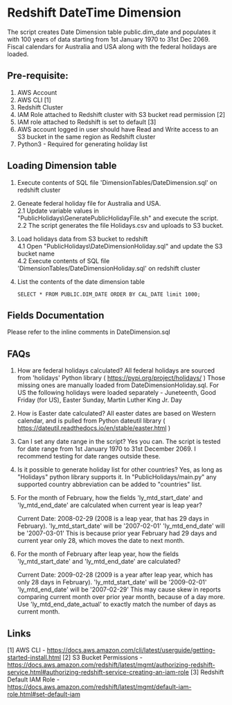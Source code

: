 # Redshift DateTime Dimension

The script creates Date Dimension table public.dim_date and populates it with 100 years of data starting from 1st January 1970 to 31st Dec 2069. Fiscal calendars for Australia and USA along with the federal holidays are loaded.



## Pre-requisite:
1. AWS Account
2. AWS CLI [1]
3. Redshift Cluster 
4. IAM Role attached to Redshift cluster with S3 bucket read permission [2]
5. IAM role attached to Redshift is set to default [3]
6. AWS account logged in user should have Read and Write access to an S3 bucket in the same region as Redshift cluster
7. Python3 - Required for generating holiday list



## Loading Dimension table
1. Execute contents of SQL file 'DimensionTables/DateDimension.sql' on redshift cluster

2. Geneate federal holiday file for Australia and USA.  
   2.1 Update variable values in "PublicHolidays\GeneratePublicHolidayFile.sh" and execute the script.  
   2.2 The script generates the file Holidays.csv and uploads to S3 bucket.

3. Load holidays data from S3 bucket to redshift  
   4.1 Open "PublicHolidays\DateDimensionHoliday.sql" and update the S3 bucket name  
   4.2 Execute contents of SQL file 'DimensionTables/DateDimensionHoliday.sql' on redshift cluster

4. List the contents of the date dimension table
   ```
   SELECT * FROM PUBLIC.DIM_DATE ORDER BY CAL_DATE limit 1000;
   ```


## Fields Documentation
Please refer to the inline comments in DateDimension.sql


## FAQs

1. How are federal holidays calculated?
   All federal holidays are sourced from 'holidays' Python library  ( https://pypi.org/project/holidays/ ) 
   Those missing ones are manually loaded from DateDimensionHoliday.sql. 
   For US the following holidays were loaded separately - Juneteenth, Good Friday (for US), Easter Sunday, Martin Luther King Jr. Day

2. How is Easter date calculated?
   All easter dates are based on Western calendar, and is pulled from Python dateutil library ( https://dateutil.readthedocs.io/en/stable/easter.html )

3. Can I set any date range in the script?
   Yes you can. The script is tested for date range from 1st January 1970 to 31st December 2069. I recommend testing for date ranges outside these.

4. Is it possible to generate holiday list for other countries?
   Yes, as long as "Holidays" python library supports it. In "PublicHolidays/main.py" any supported country abbreviation can be added to "countries" list.

5. For the month of February, how the fields 'ly_mtd_start_date' and 'ly_mtd_end_date' are calculated when current year is leap year? 
   
   Current Date: 2008-02-29 (2008 is a leap year, that has 29 days in February). 
   'ly_mtd_start_date' will be '2007-02-01'
   'ly_mtd_end_date'   will be '2007-03-01' This is because prior year February had 29 days and current year only 28, which moves the date to next month.
      

6. For the month of February after leap year, how the fields 'ly_mtd_start_date' and 'ly_mtd_end_date' are calculated? 
   
   Current Date: 2009-02-28 (2009 is a year after leap year, which has only 28 days in February). 
   'ly_mtd_start_date' will be '2009-02-01'
   'ly_mtd_end_date'   will be '2007-02-29' 
   This may cause skew in reports comparing current month over prior year month, because of a day more.
   Use 'ly_mtd_end_date_actual' to exactly match the number of days as current month.


## Links
[1] AWS CLI - https://docs.aws.amazon.com/cli/latest/userguide/getting-started-install.html
[2] S3 Bucket Permissions - https://docs.aws.amazon.com/redshift/latest/mgmt/authorizing-redshift-service.html#authorizing-redshift-service-creating-an-iam-role
[3] Redshift Default IAM Role - https://docs.aws.amazon.com/redshift/latest/mgmt/default-iam-role.html#set-default-iam
